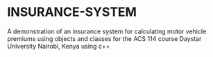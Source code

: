 # INSURANCE-SYSTEM
A demonstration of an insurance system for calculating motor vehicle premiums using objects and classes for the ACS 114 course Daystar University Nairobi, Kenya using c++ 
